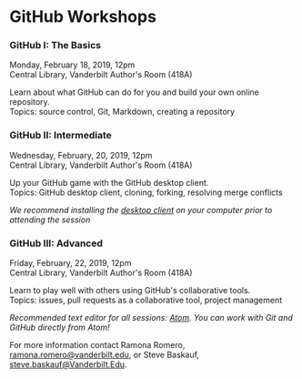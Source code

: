 # GitHub Workshops



### GitHub I: The Basics
Monday, February 18, 2019, 12pm   
Central Library, Vanderbilt Author's Room (418A)

Learn about what GitHub can do for you and build your own online repository.   
Topics: source control, Git, Markdown, creating a repository


### GitHub II:  Intermediate
Wednesday, February, 20, 2019, 12pm   
Central Library, Vanderbilt Author's Room (418A)

Up your GitHub game with the GitHub desktop client.   
Topics: GitHub desktop client, cloning, forking, resolving merge conflicts   

*We recommend installing the [desktop client](https://desktop.github.com/) on your computer prior to attending the session*


### GitHub III:  Advanced
Friday, February, 22, 2019, 12pm   
Central Library, Vanderbilt Author's Room (418A)

Learn to play well with others using GitHub's collaborative tools.   
Topics: issues, pull requests as a collaborative tool, project management 


*Recommended text editor for all sessions: [Atom](https://atom.io/).  You can work with Git and GitHub directly from Atom!*

For more information contact Ramona Romero, <ramona.romero@vanderbilt.edu>, or Steve Baskauf, <steve.baskauf@Vanderbilt.Edu>.

